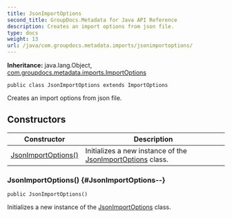 ```yaml
---
title: JsonImportOptions
second_title: GroupDocs.Metadata for Java API Reference
description: Creates an import options from json file.
type: docs
weight: 13
url: /java/com.groupdocs.metadata.imports/jsonimportoptions/
---
```

**Inheritance:**
java.lang.Object, [com.groupdocs.metadata.imports.ImportOptions](../../com.groupdocs.metadata.imports/importoptions)
```
public class JsonImportOptions extends ImportOptions
```

Creates an import options from json file.
## Constructors

| Constructor | Description |
| --- | --- |
| [JsonImportOptions()](#JsonImportOptions--) | Initializes a new instance of the [JsonImportOptions](../../com.groupdocs.metadata.imports/jsonimportoptions) class. |
### JsonImportOptions() {#JsonImportOptions--}
```
public JsonImportOptions()
```


Initializes a new instance of the [JsonImportOptions](../../com.groupdocs.metadata.imports/jsonimportoptions) class.


